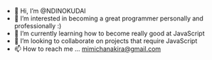 - 👋 Hi, I’m @NDINOKUDAI
- 👀 I’m interested in becoming a great programmer personally and professionally :)
- 🌱 I’m currently learning how to become really good at JavaScript
- 💞️ I’m looking to collaborate on projects that require JavaScript
- 📫 How to reach me ... mimichanakira@gmail.com

